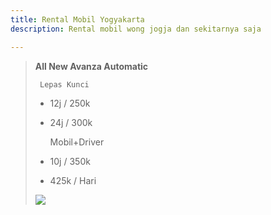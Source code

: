 ```yaml
---
title: Rental Mobil Yogyakarta
description: Rental mobil wong jogja dan sekitarnya saja

---
```

> **All New Avanza Automatic**
>
>      Lepas Kunci
>
> * 12j / 250k
> * 24j / 300k
>
>   Mobil+Driver
> * 10j / 350k
> * 425k / Hari
>
> ![](/assets/img/logo.png)